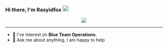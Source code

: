 ### Hi there, I'm Rasyidfox <img src="https://media.giphy.com/media/hvRJCLFzcasrR4ia7z/giphy.gif" width="20px">
<p align="center">
  <img src="https://readme-typing-svg.herokuapp.com/?lines=Computer+Engineering;Cyber+Security;Always%20learning%20new%20things&center=true&width=500&height=50"></a>
</p>
<hr>

- 🔭 I've interest on **Blue Team Operations**.
- 💬 Ask me about anything, I am happy to help

<!---
rasyidfox/rasyidfox is a ✨ special ✨ repository because its `README.md` (this file) appears on your GitHub profile.
You can click the Preview link to take a look at your changes.
--->
